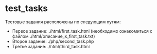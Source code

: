 # test_tasks

Тестовые задания расположены по следующим путям:

* Первое задание: ./html/first_task.html (необходимо ознакомиться с файлом ./html/описание_к_first_task.txt)
* Второе задание: ./php/second_task.php
* Третье задание: ./html/third_task.html
